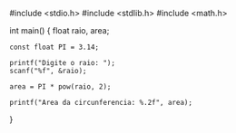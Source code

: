 #include <stdio.h>
#include <stdlib.h>
#include <math.h>

int main()
{
    float raio, area;

    const float PI = 3.14;

    printf("Digite o raio: ");
    scanf("%f", &raio);

    area = PI * pow(raio, 2);

    printf("Area da circunferencia: %.2f", area);
}
